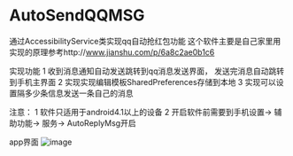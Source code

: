 # AutoSendQQMSG
通过AccessibilityService类实现qq自动抢红包功能
这个软件主要是自己家里用
实现的原理参考http://www.jianshu.com/p/6a8c2ae0b1c6

实现功能
1 收到消息通知自动发送跳转到qq消息发送界面， 发送完消息自动跳转到手机主界面
2 实现实现编辑模板SharedPreferences存储到本地
3 实现可以设置隔多少条信息发送一条自己的消息

注意：
1 软件只适用于android4.1以上的设备
2 开启软件前需要到手机设置-> 辅助功能-> 服务-> AutoReplyMsg开启

app界面
![image](C:\Users\John\Desktop\guide1.png)

